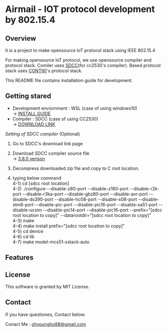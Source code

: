 # Airmail - IOT protocol development by 802.15.4


## Overview

 It is a project to make opensource IoT protocol stack using IEEE 802.15.4

 For making opensource IoT protocol, we use opensource compiler and protocol stack.
 Comiler uses [SDCC](http://sdcc.sourceforge.net/)(for cc2530's compiler).
 Based protocol stack uses [CONTIKI](http://www.contiki-os.org/)'s protocol stack.
 
 This README file contains installation guide for development.


## Getting stared

 - Development enviornment : WSL (case of using windows10)  
    → [INSTALL GUIDE](http://wsl-guide.org/en/latest/installation.html)
 - Compiler : SDCC (case of using CC2530)  
    → [DOWNLOAD LINK](https://sourceforge.net/projects/sdcc/files/)  

  *Setting of SDCC compiler* (Optional)
   1) Go to SDCC's download link page
   
   2) Download SDCC compiler source file  
      → [3.8.0 verison](https://sourceforge.net/projects/sdcc/files/sdcc/3.8.0/sdcc-src-3.8.0-rc1.tar.bz2/download)
   
   3) Decompress downloaded zip file and copy to C root location.
   
   4) typing below command  
     4-1) cd [sdcc root location]  
     4-2) ./configure --disable-z80-port --disable-z180-port --disable-r2k-port --disable-r3ka-port --disable-gbz80-port --disable-avr-port --disable-ds390-port --disable-hc08-port --disable-s08-port --disable-stm8-port --disable-pic-port --disable-pic16-port --disable-xa51-port --disable-ucsim --disable-pic14-port --disable-pic16-port --prefix="[sdcc root location to copy]" --datarootdir="[sdcc root location to copy]"  
     4-3) make  
     4-4) make install prefix="[sdcc root location to copy]"  
     4-5) cd device  
     4-6) cd lib  
     4-7) make model-mcs51-xstack-auto


## Features

 

## License

 This software is granted by MIT License.
 

## Contact

 If you have questiones, Contact below.
 
 Conact Me : ohyoungho88@gmail.com